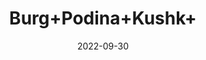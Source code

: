 ---
title: 'Burg+Podina+Kushk+'
date: '2022-09-30' 
metatag: '' 
inventory: '0' 
draft: false 
# meta description 
shortDescripton: ''
description: 'Herb'
longdescription: ''
featured: True
# product Price
price: '40.0'
# Product Short Description
productID: '6FB2EEA1-BE26-ED11-9968-005056B3A416'
type: 'products'
category: 'Herb' 
thumnailproduct: 'https://eraconnect.blob.core.windows.net/product-images/aminsaddiquidawakhana/6FB2EEA1-BE26-ED11-9968-005056B3A416.webp' 
images:
  - image: 'https://eraconnect.blob.core.windows.net/product-images/aminsaddiquidawakhana/6FB2EEA1-BE26-ED11-9968-005056B3A416.webp'  
Variants:
---